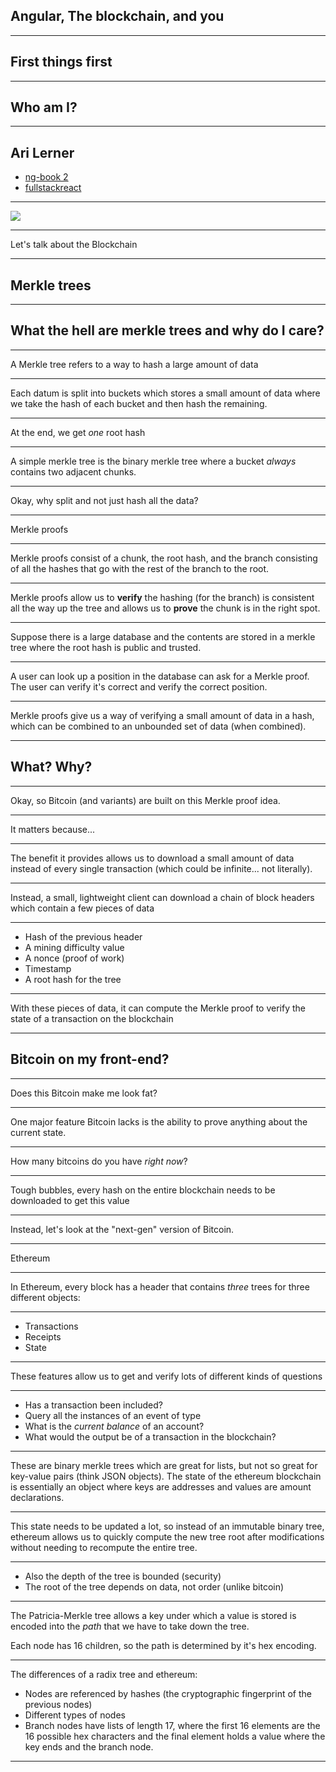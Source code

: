 ## Angular, The blockchain, and you

---

## First things first

---

## Who am I?

---

## Ari Lerner

* [ng-book 2](https://www.ng-book.com/2)
* [fullstackreact](https://fullstackreact.com)

---

![](images/picture_of_ginger.png)

---

Let's talk about the Blockchain

---

<!-- .slide: data-background="#abbca0" -->
## Merkle trees

---

## What the hell are merkle trees and why do I care?

---

A Merkle tree refers to a way to hash a large amount of data

---

Each datum is split into buckets which stores a small amount of data where we take the hash of each bucket and then hash the remaining.

---

At the end, we get _one_ root hash

---

A simple merkle tree is the binary merkle tree where a bucket _always_ contains two adjacent chunks.

---

Okay, why split and not just hash all the data?

---

Merkle proofs

---

Merkle proofs consist of a chunk, the root hash, and the branch consisting of all the hashes that go with the rest of the branch to the root.

---

Merkle proofs allow us to **verify** the hashing (for the branch) is consistent all the way up the tree and allows us to **prove** the chunk is in the right spot.

---

Suppose there is a large database and the contents are stored in a merkle tree where the root hash is public and trusted.

---

A user can look up a position in the database can ask for a Merkle proof. The user can verify it's correct and verify the correct position.

---

Merkle proofs give us a way of verifying a small amount of data in a hash, which can be combined to an unbounded set of data (when combined).

---

## What? Why?

---

Okay, so Bitcoin (and variants) are built on this Merkle proof idea.

---

It matters because...

---

The benefit it provides allows us to download a small amount of data instead of every single transaction (which could be infinite... not literally).

---

Instead, a small, lightweight client can download a chain of block headers which contain a few pieces of data

---

* Hash of the previous header
* A mining difficulty value
* A nonce (proof of work)
* Timestamp
* A root hash for the tree

---

With these pieces of data, it can compute the Merkle proof to verify the state of a transaction on the blockchain

---

## Bitcoin on my front-end?

---

Does this Bitcoin make me look fat?

---

One major feature Bitcoin lacks is the ability to prove anything about the current state.

---

How many bitcoins do you have _right now_?

---

Tough bubbles, every hash on the entire blockchain needs to be downloaded to get this value

---

Instead, let's look at the "next-gen" version of Bitcoin.

---

Ethereum

---

In Ethereum, every block has a header that contains _three_ trees for three different objects:

---

* Transactions
* Receipts
* State

---

These features allow us to get and verify lots of different kinds of questions

---

* Has a transaction been included?
* Query all the instances of an event of type
* What is the _current balance_ of an account?
* What would the output be of a transaction in the blockchain?

---

These are binary merkle trees which are great for lists, but not so great for key-value pairs (think JSON objects). The state of the ethereum blockchain is essentially an object where keys are addresses and values are amount declarations.

---

This state needs to be updated a lot, so instead of an immutable binary tree, ethereum allows us to quickly compute the new tree root after modifications without needing to recompute the entire tree.

---

* Also the depth of the tree is bounded (security)
* The root of the tree depends on data, not order (unlike bitcoin)

---

The Patricia-Merkle tree allows a key under which a value is stored is encoded into the _path_ that we have to take down the tree.

Each node has 16 children, so the path is determined by it's hex encoding.

---

The differences of a radix tree and ethereum:

* Nodes are referenced by hashes (the cryptographic fingerprint of the previous nodes)
* Different types of nodes
* Branch nodes have lists of length 17, where the first 16 elements are the 16 possible hex characters and the final element holds a value where the key ends and the branch node.

---

